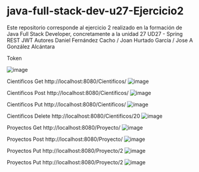 # java-full-stack-dev-u27-Ejercicio2
Este repositorio corresponde al ejercicio 2 realizado en la formación de Java Full Stack Developer, concretamente a la unidad 27 UD27 - Spring REST JWT Autores Daniel Fernández Cacho / Joan Hurtado García / Jose A González Alcántara

Token

![image](https://user-images.githubusercontent.com/65864090/170473330-1b0a1aa3-4b61-4a41-8d56-8db215792158.png)

Cientificos Get
http://localhost:8080/Cientificos/
![image](https://user-images.githubusercontent.com/65864090/170473395-b61cd3f2-a4a0-4ebe-9fbe-263b36fa4ce8.png)

Cientificos Post
http://localhost:8080/Cientificos/
![image](https://user-images.githubusercontent.com/65864090/170473639-4f2cd59f-944b-40d7-8ecf-dfba9fae97e3.png)

Cientificos Put
http://localhost:8080/Cientificos/
![image](https://user-images.githubusercontent.com/65864090/170473769-94f86ce4-7701-4cd6-ae31-4dd98ac5cd20.png)

Cientificos Delete
http://localhost:8080/Cientificos/20
![image](https://user-images.githubusercontent.com/65864090/170473857-ab2e4731-a701-494f-a644-edc6ffd73aa2.png)

Proyectos Get
http://localhost:8080/Proyecto/
![image](https://user-images.githubusercontent.com/65864090/170474671-1971a168-cff9-4941-8f1f-7b3561d66789.png)

Proyectos Post
http://localhost:8080/Proyecto/
![image](https://user-images.githubusercontent.com/65864090/170476294-1d478f51-4f18-4f20-8d75-706f62630fd2.png)

Proyectos Put
http://localhost:8080/Proyecto/2
![image](https://user-images.githubusercontent.com/65864090/170476454-a97ab0ff-e7ee-4c07-a351-143294a180c7.png)

Proyectos Put
http://localhost:8080/Proyecto/2
![image](https://user-images.githubusercontent.com/65864090/170478717-ac6ea5a4-66e4-43f0-9156-e6c2163b54d3.png)


